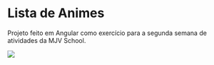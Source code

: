 # Lista de Animes
Projeto feito em Angular como exercício para a segunda semana de atividades da MJV School.

<img src="imagem_2023-03-13_124128018.png">
